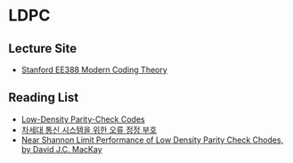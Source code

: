 # LDPC

## Lecture Site
 - [Stanford EE388 Modern Coding Theory](https://web.stanford.edu/class/ee388/)


## Reading List 
 - [Low-Density Parity-Check Codes](https://web.stanford.edu/class/ee388/papers/ldpc.pdf)
 - [차세대 통신 시스템을 위한 오류 정정 부호](http://ccl.snu.ac.kr/papers/journal_dome/journaldome2012_02.pdf)
 - [Near Shannon Limit Performance of Low Density Parity Check Chodes, by David J.C. MacKay](https://pdfs.semanticscholar.org/91f2/db313ccc16cdcdc7206a35bb39d2f0d33c46.pdf)
